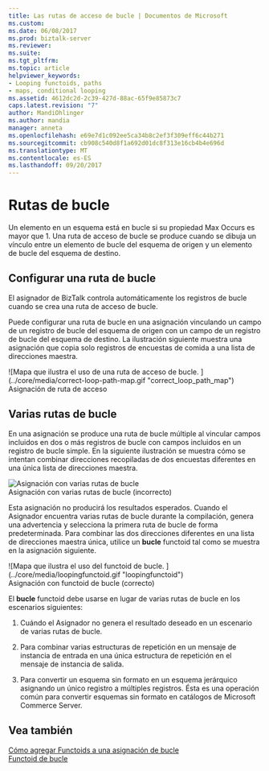 ```yaml
---
title: Las rutas de acceso de bucle | Documentos de Microsoft
ms.custom: 
ms.date: 06/08/2017
ms.prod: biztalk-server
ms.reviewer: 
ms.suite: 
ms.tgt_pltfrm: 
ms.topic: article
helpviewer_keywords:
- Looping functoids, paths
- maps, conditional looping
ms.assetid: 4612dc2d-2c39-427d-88ac-65f9e85873c7
caps.latest.revision: "7"
author: MandiOhlinger
ms.author: mandia
manager: anneta
ms.openlocfilehash: e69e7d1c092ee5ca34b8c2ef3f309eff6c44b271
ms.sourcegitcommit: cb908c540d8f1a692d01dc8f313e16cb4b4e696d
ms.translationtype: MT
ms.contentlocale: es-ES
ms.lasthandoff: 09/20/2017
---
```

# <a name="loop-paths"></a>Rutas de bucle
Un elemento en un esquema está en bucle si su propiedad Max Occurs es mayor que 1. Una ruta de acceso de bucle se produce cuando se dibuja un vínculo entre un elemento de bucle del esquema de origen y un elemento de bucle del esquema de destino.  
  
## <a name="configuring-a-loop-path"></a>Configurar una ruta de bucle  
 El asignador de BizTalk controla automáticamente los registros de bucle cuando se crea una ruta de acceso de bucle.  
  
 Puede configurar una ruta de bucle en una asignación vinculando un campo de un registro de bucle del esquema de origen con un campo de un registro de bucle del esquema de destino. La ilustración siguiente muestra una asignación que copia solo registros de encuestas de comida a una lista de direcciones maestra.  
  
 ![Mapa que ilustra el uso de una ruta de acceso de bucle. ] (../core/media/correct-loop-path-map.gif "correct_loop_path_map")  
Asignación de ruta de acceso  
  
## <a name="multiple-loop-paths"></a>Varias rutas de bucle  
 En una asignación se produce una ruta de bucle múltiple al vincular campos incluidos en dos o más registros de bucle con campos incluidos en un registro de bucle simple. En la siguiente ilustración se muestra cómo se intentan combinar direcciones recopiladas de dos encuestas diferentes en una única lista de direcciones maestra.  
  
 ![Asignación con varias rutas de bucle](../core/media/multiple-loop-path-map.gif "multiple_loop_path_map")  
Asignación con varias rutas de bucle (incorrecto)  
  
 Esta asignación no producirá los resultados esperados. Cuando el Asignador encuentra varias rutas de bucle durante la compilación, genera una advertencia y selecciona la primera ruta de bucle de forma predeterminada. Para combinar las dos direcciones diferentes en una lista de direcciones maestra única, utilice un **bucle** functoid tal como se muestra en la asignación siguiente.  
  
 ![Mapa que ilustra el uso del functoid de bucle. ] (../core/media/loopingfunctoid.gif "loopingfunctoid")  
Asignación con functoid de bucle (correcto)  
  
 El **bucle** functoid debe usarse en lugar de varias rutas de bucle en los escenarios siguientes:  
  
1.  Cuándo el Asignador no genera el resultado deseado en un escenario de varias rutas de bucle.  
  
2.  Para combinar varias estructuras de repetición en un mensaje de instancia de entrada en una única estructura de repetición en el mensaje de instancia de salida.  
  
3.  Para convertir un esquema sin formato en un esquema jerárquico asignando un único registro a múltiples registros. Ésta es una operación común para convertir esquemas sin formato en catálogos de Microsoft Commerce Server.  
  
## <a name="see-also"></a>Vea también  
 [Cómo agregar Functoids a una asignación de bucle](../core/how-to-add-looping-functoids-to-a-map.md)   
 [Functoid de bucle](../core/looping-functoid.md)